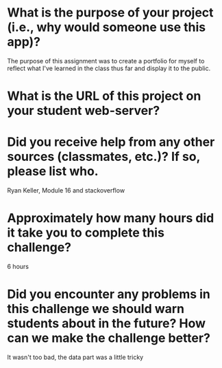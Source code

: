 # What is the purpose of your project (i.e., why would someone use this app)?
The purpose of this assignment was to create a portfolio for myself to reflect what I've learned in the class thus far and display it
to the public.

# What is the URL of this project on your student web-server?


# Did you receive help from any other sources (classmates, etc.)? If so, please list who.
Ryan Keller, Module 16 and stackoverflow

# Approximately how many hours did it take you to complete this challenge?
6 hours


# Did you encounter any problems in this challenge we should warn students about in the future? How can we make the challenge better?
It wasn't too bad, the data part was a little tricky